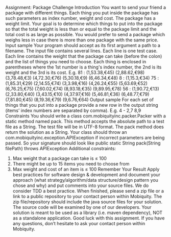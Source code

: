 Assignment: Package Challenge
Introduction
You want to send your friend a package with different things.
Each thing you put inside the package has such parameters as index number, weight and cost. The package has a weight limit. Your goal is to determine which things to put into the package so that the total weight is less than or equal to the package limit and the total cost is as large as possible.
You would prefer to send a package which weighs less in case there is more than one package with the same price.
Input sample
Your program should accept as its first argument a path to a filename. The input file contains several lines. Each line is one test case.
Each line contains the weight that the package can take (before the colon) and the list of things you need to choose. Each thing is enclosed in parentheses where the 1st number is a thing's index number, the 2nd is its weight and the 3rd is its cost. E.g.
81 : (1,53.38,€45) (2,88.62,€98) (3,78.48,€3) (4,72.30,€76) (5,30.18,€9) (6,46.34,€48)
8 : (1,15.3,€34)
75 : (1,85.31,€29) (2,14.55,€74) (3,3.98,€16) (4,26.24,€55) (5,63.69,€52) (6,76.25,€75) (7,60.02,€74) (8,93.18,€35) (9,89.95,€78)
56 : (1,90.72,€13) (2,33.80,€40) (3,43.15,€10) (4,37.97,€16) (5,46.81,€36) (6,48.77,€79) (7,81.80,€45) (8,19.36,€79) (9,6.76,€64)
Output sample
For each set of things that you put into a package provide a new row in the output string (items’ index numbers are separated by comma). E.g.
4 - 2,7 8,9
Constraints
You should write a class com.mobiquityinc.packer.Packer with a static method named pack. This method accepts the absolute path to a test file as a String. The test file will be in UTF-8 format. The pack method does return the solution as a String.
Your class should throw an com.mobiquityinc.exception.APIException if incorrect parameters are being passed. So your signature should look like
public static String pack(String filePath) throws APIException Additional constraints:
1. Max weight that a package can take is ≤ 100
2. There might be up to 15 items you need to choose from
3. Max weight and cost of an item is ≤ 100
Remember
Your Result
Apply best practices for software design & development and document your approach (what strategy/algorithm/data structure/design pattern you chose and why) and put comments into your source files. We do consider TDD a best practice.
When finished, please send a zip file or a link to a public repository to your contact person within Mobiquity. The zip file/repository should include the java source files for your solution. The source code will be examined by one of our developers.
Your solution is meant to be used as a library (i.e. maven dependency), NOT as a standalone application.
Good luck with this assignment. If you have any questions, don’t hesitate to ask your contact person within Mobiquity.
